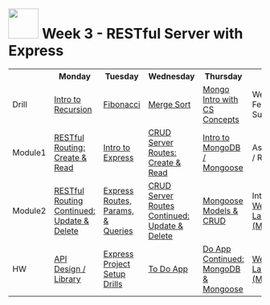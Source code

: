 # <img src="https://cloud.githubusercontent.com/assets/7833470/10423298/ea833a68-7079-11e5-84f8-0a925ab96893.png" width="60"> Week 3 - RESTful Server with Express

<table>
  <tr>
    <th></th>
    <th>Monday</th>
    <th>Tuesday</th>
    <th>Wednesday</th>
    <th>Thursday</th>
    <th>Friday</th>
  </tr>
  <tr>
    <td>Drill</td>
    <td><a href="./day-01/drill">Intro to Recursion</a></td>
    <td><a href="./day-02/drill">Fibonacci</a></td>
    <td><a href="./day-03/drill">Merge Sort</a></td>
    <td><a href="./day-04/drill">Mongo Intro with CS Concepts</a></td>
    <td>Week 3 Feedback Survey</td>
  </tr>
  <tr>
    <td>Module1</td>
    <td><a href="./day-01/module-01">RESTful Routing: Create & Read</a></td>
    <td><a href="./day-02/module-01">Intro to Express</a></td>
    <td><a href="./day-03/module-01">CRUD Server Routes: Create & Read</a></td>
    <td><a href="./day-04/module-01">Intro to MongoDB / Mongoose</a></td>
    <td>Assessment / Review</td>
  </tr>
  <tr>
    <td>Module2</td>
    <td><a href="./day-01/module-02">RESTful Routing Continued: Update & Delete</a></td>
    <td><a href="./day-02/module-02">Express Routes, Params, & Queries</a></td>
    <td><a href="./day-03/module-02">CRUD Server Routes Continued: Update & Delete</a></td>
    <td><a href="./day-04/module-02">Mongoose Models & CRUD</a></td>
    <td>Intro <a href="https://github.com/sf-wdi-24/express-microblog" target="_blank">Weekend Lab (Microblog)</a></td>
  </tr>
  <tr>
    <td>HW</td>
    <td><a href="https://github.com/sf-wdi-24/ajax-book-app" target="_blank">API Design / Library</a></td>
    <td><a href="https://github.com/sf-wdi-24/practicexpress" target="_blank">Express Project Setup Drills</a></td>
    <td><a href="https://github.com/sf-wdi-24/express-todo-app" target="_blank">To Do App</a></td>
    <td><a href="https://github.com/sf-wdi-24/express-todo-mongo" target="_blank">Do App Continued: MongoDB & Mongoose</a></td>
    <td><a href="https://github.com/sf-wdi-24/express-microblog" target="_blank">Weekend Lab (Microblog)</a></td>
  </tr>
</table>
